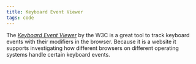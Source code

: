 ```yaml
---
title: Keyboard Event Viewer
tags: code
---
```

The [<cite>Keyboard Event Viewer</cite>](https://w3c.github.io/uievents/tools/key-event-viewer.html) by the W3C is a great tool to track keyboard events with their modifiers in the browser. Because it is  a website it supports investigating how different browsers on different operating systems handle certain keyboard events.

